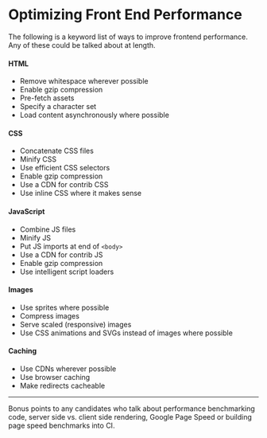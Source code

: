 # Optimizing Front End Performance
The following is a keyword list of ways to improve frontend performance.
Any of these could be talked about at length.

#### HTML
- Remove whitespace wherever possible
- Enable gzip compression
- Pre-fetch assets
- Specify a character set
- Load content asynchronously where possible

#### CSS
- Concatenate CSS files
- Minify CSS
- Use efficient CSS selectors
- Enable gzip compression
- Use a CDN for contrib CSS
- Use inline CSS where it makes sense

#### JavaScript
- Combine JS files
- Minify JS
- Put JS imports at end of `<body>`
- Use a CDN for contrib JS
- Enable gzip compression
- Use intelligent script loaders

#### Images
- Use sprites where possible
- Compress images
- Serve scaled (responsive) images
- Use CSS animations and SVGs instead of images where possible

#### Caching
- Use CDNs wherever possible
- Use browser caching
- Make redirects cacheable


---
Bonus points to any candidates who talk about performance benchmarking code, server side vs. client side rendering, Google Page Speed or building page speed benchmarks into CI.
